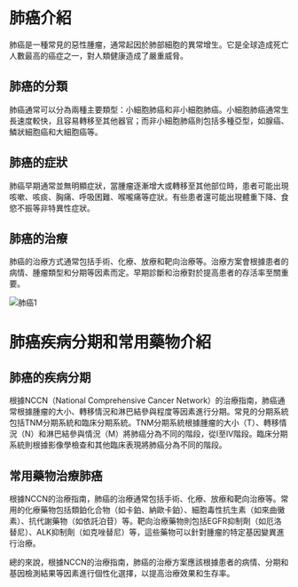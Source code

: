 # 肺癌介紹
肺癌是一種常見的惡性腫瘤，通常起因於肺部細胞的異常增生。它是全球造成死亡人數最高的癌症之一，對人類健康造成了嚴重威脅。
## 肺癌的分類
肺癌通常可以分為兩種主要類型：小細胞肺癌和非小細胞肺癌。小細胞肺癌通常生長速度較快，且容易轉移至其他器官；而非小細胞肺癌則包括多種亞型，如腺癌、鱗狀細胞癌和大細胞癌等。
## 肺癌的症狀
肺癌早期通常並無明顯症狀，當腫瘤逐漸增大或轉移至其他部位時，患者可能出現咳嗽、咳痰、胸痛、呼吸困難、喉嚨痛等症狀。有些患者還可能出現體重下降、食慾不振等非特異性症狀。
## 肺癌的治療
肺癌的治療方式通常包括手術、化療、放療和靶向治療等。治療方案會根據患者的病情、腫瘤類型和分期等因素而定。早期診斷和治療對於提高患者的存活率至關重要。

![肺癌1](/img/006.jpg)

# 肺癌疾病分期和常用藥物介紹
## 肺癌的疾病分期
根據NCCN（National Comprehensive Cancer Network）的治療指南，肺癌通常根據腫瘤的大小、轉移情況和淋巴結參與程度等因素進行分期。常見的分期系統包括TNM分期系統和臨床分期系統。TNM分期系統根據腫瘤的大小（T）、轉移情況（N）和淋巴結參與情況（M）將肺癌分為不同的階段，從I至IV階段。臨床分期系統則根據影像學檢查和其他臨床表現將肺癌分為不同的階段。
## 常用藥物治療肺癌
根據NCCN的治療指南，肺癌的治療通常包括手術、化療、放療和靶向治療等。常用的化療藥物包括類鉑化合物（如卡鉑、納歐卡鉑）、細胞毒性抗生素（如來曲黴素）、抗代謝藥物（如依託泊苷）等。靶向治療藥物則包括EGFR抑制劑（如厄洛替尼）、ALK抑制劑（如克唑替尼）等，這些藥物可以針對腫瘤的特定基因變異進行治療。
總的來說，根據NCCN的治療指南，肺癌的治療方案應該根據患者的病情、分期和基因檢測結果等因素進行個性化選擇，以提高治療效果和生存率。